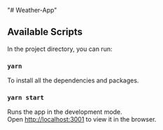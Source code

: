 "# Weather-App" 

## Available Scripts

In the project directory, you can run:

### `yarn`
To install all the dependencies and packages.

### `yarn start`
Runs the app in the development mode.\
Open [http://localhost:3001](http://localhost:3001) to view it in the browser.
